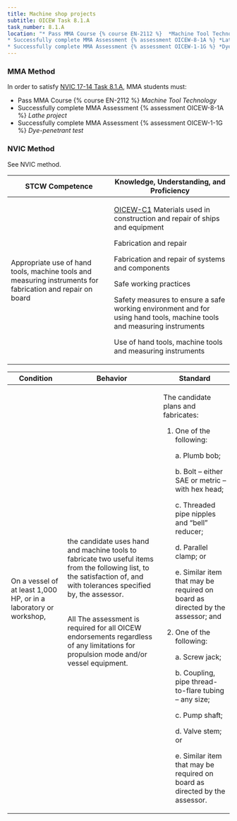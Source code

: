 ```yaml
---
title: Machine shop projects
subtitle: OICEW Task 8.1.A 
task_number: 8.1.A
location: "* Pass MMA Course {% course EN-2112 %}  *Machine Tool Technology*
* Successfully complete MMA Assessment {% assessment OICEW-8-1A %} *Lathe project*
* Successfully complete MMA Assessment {% assessment OICEW-1-1G %} *Dye-penetrant test*" 
---
```



### MMA Method

In order to satisfy  [NVIC 17-14  Task  8.1.A]({{site.baseurl}}/assets/images/nvic-17-14.pdf), MMA students must:

* Pass MMA Course {% course EN-2112 %}  *Machine Tool Technology*
* Successfully complete MMA Assessment {% assessment OICEW-8-1A %} *Lathe project*
* Successfully complete MMA Assessment {% assessment OICEW-1-1G %} *Dye-penetrant test*


### NVIC Method

<a onclick="togglevisibility('nvic_methods')" >See NVIC method.</a>

<div id='nvic_methods' class='hide'>

<table>
<thead>
<tr>
<th class='forty'> STCW Competence </th>
<th class='sixty'> Knowledge, Understanding, and Proficiency </th>
</tr>
</thead>




<tbody>
<tr><td markdown='1'>

Appropriate use of hand tools, machine tools and measuring instruments for fabrication and repair on board

</td><td markdown='1'>

[OICEW-C1]({{site.baseurl}}/tables/31.html#OICEW-C1) Materials used in construction and repair of ships and equipment 

Fabrication and repair 

Fabrication and repair of systems and components 

Safe working practices 

Safety measures to ensure a safe working environment and for using hand tools, machine tools and measuring instruments 

Use of hand tools, machine tools and measuring instruments

</td></tr>


</tbody>
</table>


<table>
<thead>
<tr><th class='twenty'>  Condition </th><th class='twenty'> Behavior </th><th  class='sixty'>Standard </th></tr>
</thead>
<tbody >



<tr><td markdown='1'>

On a vessel of at least 1,000 HP, or in a laboratory or workshop,

</td><td markdown='1'>

the candidate uses hand and machine tools to fabricate two useful items from the following list, to the satisfaction of, and with tolerances specified by, the assessor.

<br>

<div class="tooltip">All
<span class="tooltiptext">
The assessment is required for all OICEW endorsements regardless of any limitations for propulsion mode and/or vessel equipment.
</span>
</div>


</td><td markdown='1'>

The candidate plans and fabricates:

1. One of the following:

     a. Plumb bob;

     b. Bolt – either SAE or metric – with hex head;

     c. Threaded pipe nipples and “bell” reducer;

     d. Parallel clamp; or

     e. Similar item that may be required on board as directed by the assessor; and

2. One of the following:

     a. Screw jack;

     b. Coupling, pipe thread-to-flare tubing – any size;

     c. Pump shaft;

     d. Valve stem; or

     e. Similar item that may be required on board as directed by the assessor.

</td></tr>
</tbody>
</table>
</div>
